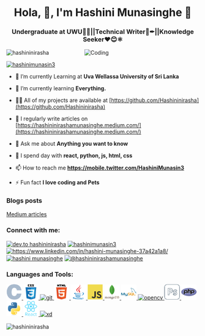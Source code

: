 <h1 align="center">Hola, 👋, I'm Hashini Munasinghe 🌸</h1>
<h3 align="center">Undergraduate at UWU👩‍🎓||Technical Writer📄✒||Knowledge Seeker❤😊⚛️</h3>

<img align="right" alt="Coding" width="300" src="https://user-images.githubusercontent.com/52965775/103438665-1734c000-4c5b-11eb-9af2-a37a9229d132.gif">



<p align="left"> <img src="https://komarev.com/ghpvc/?username=hashininirasha&label=Profile%20views&color=0e75b6&style=flat" alt="hashininirasha" /> </p>
<p align="left"> <a href="https://twitter.com/hashinimunasin3" target="blank"><img src="https://img.shields.io/twitter/follow/hashinimunasin3?logo=twitter&style=for-the-badge" alt="hashinimunasin3" /></a> </p>

- 🔭 I’m currently Learning at **Uva Wellassa University of Sri Lanka**

- 🌱 I’m currently learning **Everything.**

- 👨‍💻 All of my projects are available at [https://github.com/Hashininirasha](https://github.com/Hashininirasha)

- 📝 I regularly write articles on [https://hashininirashamunasinghe.medium.com/](https://hashininirashamunasinghe.medium.com/)

- 💬 Ask me about **Anything you want to know**

- 👧 I spend day with **react, python, js, html, css**

- 📫 How to reach me **https://mobile.twitter.com/HashiniMunasin3**

- ⚡ Fun fact **I love coding and Pets**

### Blogs posts
<!-- BLOG-POST-LIST:START -->
[Medium articles](https://hashininirashamunasinghe.medium.com/)
<!-- BLOG-POST-LIST:END -->

<h3 align="left">Connect with me:</h3>
<p align="left">
<a href="https://dev.to/dev.to hashininirasha" target="blank"><img align="center" src="https://cdn.jsdelivr.net/npm/simple-icons@3.0.1/icons/dev-dot-to.svg" alt="dev.to hashininirasha" height="30" width="40" /></a>
<a href="https://twitter.com/hashinimunasin3" target="blank"><img align="center" src="https://cdn.jsdelivr.net/npm/simple-icons@3.0.1/icons/twitter.svg" alt="hashinimunasin3" height="30" width="40" /></a>
<a href="https://linkedin.com/in/https://www.linkedin.com/in/hashini-munasinghe-37a42a1a8/" target="blank"><img align="center" src="https://cdn.jsdelivr.net/npm/simple-icons@3.0.1/icons/linkedin.svg" alt="https://www.linkedin.com/in/hashini-munasinghe-37a42a1a8/" height="30" width="40" /></a>
<a href="https://fb.com/hashini munasinghe" target="blank"><img align="center" src="https://cdn.jsdelivr.net/npm/simple-icons@3.0.1/icons/facebook.svg" alt="hashini munasinghe" height="30" width="40" /></a>
<a href="https://medium.com/@hashininirashamunasinghe" target="blank"><img align="center" src="https://cdn.jsdelivr.net/npm/simple-icons@3.0.1/icons/medium.svg" alt="@hashininirashamunasinghe" height="30" width="40" /></a>
</p>

<h3 align="left">Languages and Tools:</h3>
<p align="left"> <a href="https://www.cprogramming.com/" target="_blank"> <img src="https://raw.githubusercontent.com/devicons/devicon/master/icons/c/c-original.svg" alt="c" width="40" height="40"/> </a> <a href="https://www.w3schools.com/css/" target="_blank"> <img src="https://raw.githubusercontent.com/devicons/devicon/master/icons/css3/css3-original-wordmark.svg" alt="css3" width="40" height="40"/> </a> <a href="https://git-scm.com/" target="_blank"> <img src="https://www.vectorlogo.zone/logos/git-scm/git-scm-icon.svg" alt="git" width="40" height="40"/> </a> <a href="https://www.w3.org/html/" target="_blank"> <img src="https://raw.githubusercontent.com/devicons/devicon/master/icons/html5/html5-original-wordmark.svg" alt="html5" width="40" height="40"/> </a> <a href="https://www.java.com" target="_blank"> <img src="https://raw.githubusercontent.com/devicons/devicon/master/icons/java/java-original.svg" alt="java" width="40" height="40"/> </a> <a href="https://developer.mozilla.org/en-US/docs/Web/JavaScript" target="_blank"> <img src="https://raw.githubusercontent.com/devicons/devicon/master/icons/javascript/javascript-original.svg" alt="javascript" width="40" height="40"/> </a> <a href="https://www.mongodb.com/" target="_blank"> <img src="https://raw.githubusercontent.com/devicons/devicon/master/icons/mongodb/mongodb-original-wordmark.svg" alt="mongodb" width="40" height="40"/> </a> <a href="https://www.mysql.com/" target="_blank"> <img src="https://raw.githubusercontent.com/devicons/devicon/master/icons/mysql/mysql-original-wordmark.svg" alt="mysql" width="40" height="40"/> </a> <a href="https://opencv.org/" target="_blank"> <img src="https://www.vectorlogo.zone/logos/opencv/opencv-icon.svg" alt="opencv" width="40" height="40"/> </a> <a href="https://www.photoshop.com/en" target="_blank"> <img src="https://raw.githubusercontent.com/devicons/devicon/master/icons/photoshop/photoshop-line.svg" alt="photoshop" width="40" height="40"/> </a> <a href="https://www.php.net" target="_blank"> <img src="https://raw.githubusercontent.com/devicons/devicon/master/icons/php/php-original.svg" alt="php" width="40" height="40"/> </a> <a href="https://www.python.org" target="_blank"> <img src="https://raw.githubusercontent.com/devicons/devicon/master/icons/python/python-original.svg" alt="python" width="40" height="40"/> </a> <a href="https://reactjs.org/" target="_blank"> <img src="https://raw.githubusercontent.com/devicons/devicon/master/icons/react/react-original-wordmark.svg" alt="react" width="40" height="40"/> </a> <a href="https://www.adobe.com/products/xd.html" target="_blank"> <img src="https://cdn.worldvectorlogo.com/logos/adobe-xd.svg" alt="xd" width="40" height="40"/> </a> </p>

<p><img align="center" src="https://github-readme-stats.vercel.app/api/top-langs?username=hashininirasha&show_icons=true&locale=en&layout=compact" alt="hashininirasha" /></p>
